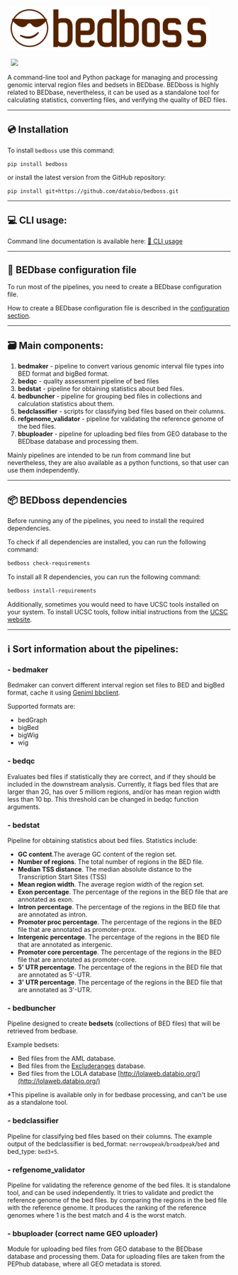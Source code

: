 <p align="center">
<h1><img align="center" src="img/bedboss_logo.svg" class="img-header" height="100"></h1>
</p>

<p align="center">

<a href="https://pep.databio.org/"><img src="https://pepkit.github.io/img/PEP-compatible-green.svg" alt=""></a>
<a href="https://pypi.org/project/bedboss/"><img src="https://img.shields.io/pypi/v/bedboss?color=%2334D058" alt=""></a>
<a href="https://github.com/databio/bedboss"><img src="https://img.shields.io/badge/source-github-354a75?logo=github"></a>
</p>


A command-line tool and Python package for managing and processing genomic interval region files and bedsets in BEDbase.
BEDboss is highly related to BEDbase, nevertheless, it can be used as a standalone tool for calculating statistics, converting files, and verifying the quality of BED files.

---

## 💿 Installation
To install `bedboss` use this command: 
```
pip install bedboss
```
or install the latest version from the GitHub repository:
```
pip install git+https://github.com/databio/bedboss.git
```

---

## 💻 CLI usage:
Command line documentation is available here: [📑 CLI usage ](./usage.md)

---

## 📑 BEDbase configuration file

To run most of the pipelines, you need to create a BEDbase configuration file.

How to create a BEDbase configuration file is described in the [configuration section](../bedbase/how-to-configure.md).

---

## 🗃️ Main components:

1) **bedmaker** - pipeline to convert various genomic interval file types into BED format and bigBed format. </br>
2) **bedqc** - quality assessment pipeline of bed files </br>
3) **bedstat** - pipeline for obtaining statistics about bed files. </br>
4) **bedbuncher** - pipeline for grouping bed files in collections and calculation statistics about them. </br>
5) **bedclassifier** - scripts for classifying bed files based on their columns. </br>
6) **refgenome_validator** - pipeline for validating the reference genome of the bed files. </br>
7) **bbuploader** - pipeline for uploading bed files from GEO database to the BEDbase database and processing them. </br>

Mainly pipelines are intended to be run from command line but nevertheless, 
they are also available as a python functions, so that user can use them independently.

---

## 📦 BEDboss dependencies
Before running any of the pipelines, you need to install the required dependencies.

To check if all dependencies are installed, you can run the following command:

```bash
bedboss check-requirements
```


To install all R dependencies, you can run the following command:

```bash
bedboss install-requirements
```

Additionally, sometimes you would need to have UCSC tools installed on your system.
To install UCSC tools, follow initial instructions from the [UCSC website](https://genome.ucsc.edu/goldenpath/help/bigBed.html).

---



## ℹ️ Sort information about the pipelines:

### - bedmaker
Bedmaker can convert different interval region set files to BED and bigBed format, cache it using [Geniml bbclient](../geniml/bbclient/bbclient).

Supported formats are:
- bedGraph
- bigBed
- bigWig
- wig

### - bedqc
Evaluates bed files if statistically they are correct, and if they should be included in the downstream analysis. 
Currently, it flags bed files that are larger than 2G, has over 5 milliom regions, and/or has mean region width less than 10 bp.
This threshold can be changed in bedqc function arguments.

### - bedstat

Pipeline for obtaining statistics about bed files. Statistics include:

- **GC content**.The average GC content of the region set. 
- **Number of regions**. The total number of regions in the BED file. 
- **Median TSS distance**. The median absolute distance to the Transcription Start Sites (TSS)
- **Mean region width**. The average region width of the region set.
- **Exon percentage**.	The percentage of the regions in the BED file that are annotated as exon. 
- **Intron percentage**.	The percentage of the regions in the BED file that are annotated as intron.
- **Promoter proc percentage**.	The percentage of the regions in the BED file that are annotated as promoter-prox.
- **Intergenic percentage**. The percentage of the regions in the BED file that are annotated as intergenic.
- **Promoter core percentage**.	The percentage of the regions in the BED file that are annotated as promoter-core.
- **5' UTR percentage**. The percentage of the regions in the BED file that are annotated as 5'-UTR.
- **3' UTR percentage**. The percentage of the regions in the BED file that are annotated as 3'-UTR.

### - bedbuncher

Pipeline designed to create **bedsets** (collections of BED files) that will be retrieved from bedbase.

Example bedsets:

- Bed files from the AML database.
- Bed files from the [Excluderanges](https://github.com/dozmorovlab/excluderanges#bedbase-data-download) database.
- Bed files from the LOLA database [http://lolaweb.databio.org/](http://lolaweb.databio.org/)

\*This pipeline is available only in for bedbase processing, and can't be use as a standalone tool.

### - bedclassifier

Pipeline for classifying bed files based on their columns.
The example output of the bedclassifier is bed_format: `nerrowopeak`/`broadpeak`/`bed` and bed_type: `bed3+5`.

### - refgenome_validator

Pipeline for validating the reference genome of the bed files. 
It is standalone tool, and can be used independently. It tries to validate and predict the reference genome of the bed files.
by comparing the regions in the bed file with the reference genome. It produces the ranking of the reference genomes
where 1 is the best match and 4 is the worst match.


### - bbuploader  (correct name GEO uploader)

Module for uploading bed files from GEO database to the BEDbase database and processing them. Data for uploading files 
are taken from the PEPhub database, where all GEO metadata is stored.
